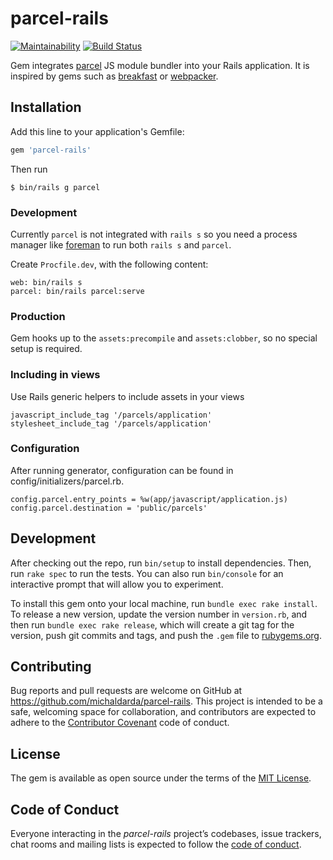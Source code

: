 # parcel-rails

[![Maintainability](https://api.codeclimate.com/v1/badges/4b0a3f36a6b1970a88e5/maintainability)](https://codeclimate.com/github/michaldarda/parcel-rails/maintainability)
[![Build Status](https://travis-ci.org/michaldarda/parcel-rails.svg?branch=master)](https://travis-ci.org/michaldarda/parcel-rails)

Gem integrates [parcel](https://parceljs.org/) JS module bundler into your Rails application. It is inspired by gems such as
[breakfast](https://github.com/devlocker/breakfast) or [webpacker](https://github.com/rails/webpacker).

## Installation

Add this line to your application's Gemfile:

```ruby
gem 'parcel-rails'
```

Then run

    $ bin/rails g parcel

### Development

Currently `parcel` is not integrated with `rails s` so you need a process manager like [foreman]() to run both `rails s` and `parcel`.

Create `Procfile.dev`, with the following content:

```
web: bin/rails s
parcel: bin/rails parcel:serve
```

### Production

Gem hooks up to the `assets:precompile` and `assets:clobber`, so no special setup is required.


### Including in views

Use Rails generic helpers to include assets in your views

    javascript_include_tag '/parcels/application'
    stylesheet_include_tag '/parcels/application'

### Configuration

After running generator, configuration can be found in config/initializers/parcel.rb.

	config.parcel.entry_points = %w(app/javascript/application.js)
	config.parcel.destination = 'public/parcels'

## Development

After checking out the repo, run `bin/setup` to install dependencies. Then, run `rake spec` to run the tests. You can also run `bin/console` for an interactive prompt that will allow you to experiment.

To install this gem onto your local machine, run `bundle exec rake install`. To release a new version, update the version number in `version.rb`, and then run `bundle exec rake release`, which will create a git tag for the version, push git commits and tags, and push the `.gem` file to [rubygems.org](https://rubygems.org).

## Contributing

Bug reports and pull requests are welcome on GitHub at https://github.com/michaldarda/parcel-rails. This project is intended to be a safe, welcoming space for collaboration, and contributors are expected to adhere to the [Contributor Covenant](http://contributor-covenant.org) code of conduct.

## License

The gem is available as open source under the terms of the [MIT License](https://opensource.org/licenses/MIT).

## Code of Conduct

Everyone interacting in the *parcel-rails* project’s codebases, issue trackers, chat rooms and mailing lists is expected to follow the [code of conduct](https://github.com/[USERNAME]/parcel-rails/blob/master/CODE_OF_CONDUCT.md).

